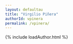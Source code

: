 ```yaml
---
layout: defaultau
title: "Virgilio Piñera"
authorId: vpinera
permalink: /vpinera/
---
```

{% include loadAuthor.html %}
<script>
    $(document).ready(function(){
        showAuthorBio('{{ page.authorId }}');
   });
</script>